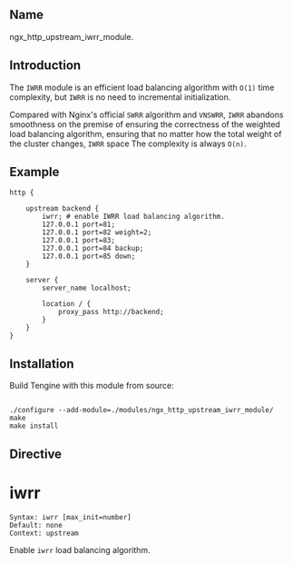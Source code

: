 
## Name

ngx_http_upstream_iwrr_module.


## Introduction

The `IWRR` module is an efficient load balancing algorithm with `O(1)` time complexity, but `IWRR` is no need to incremental initialization.

Compared with Nginx's official `SWRR` algorithm and `VNSWRR`, `IWRR` abandons smoothness on the premise of ensuring the correctness of the weighted load balancing algorithm, ensuring that no matter how the total weight of the cluster changes, `IWRR` space The complexity is always `O(n)`. 

## Example

```
http {

    upstream backend {
        iwrr; # enable IWRR load balancing algorithm.
        127.0.0.1 port=81;
        127.0.0.1 port=82 weight=2;
        127.0.0.1 port=83;
        127.0.0.1 port=84 backup;
        127.0.0.1 port=85 down;
    }
    
    server {
        server_name localhost;
        
        location / {
            proxy_pass http://backend;
        }
    }
}

```
    
## Installation

Build Tengine with this module from source:

```

./configure --add-module=./modules/ngx_http_upstream_iwrr_module/
make
make install

```
    

## Directive

iwrr
=======
```
Syntax: iwrr [max_init=number]
Default: none
Context: upstream
```

Enable `iwrr` load balancing algorithm. 
